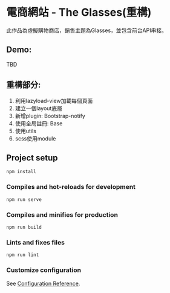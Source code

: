 # 電商網站 - The Glasses(重構)
此作品為虛擬購物商店，銷售主題為Glasses，並包含前台API串接。

## Demo:
TBD

## 重構部分:
1. 利用lazyload-view加載每個頁面
2. 建立一個layout底層
3. 新增plugin: Bootstrap-notify
4. 使用全局註冊: Base
5. 使用utils
6. scss使用module

## Project setup
```
npm install
```

### Compiles and hot-reloads for development
```
npm run serve
```

### Compiles and minifies for production
```
npm run build
```

### Lints and fixes files
```
npm run lint
```

### Customize configuration
See [Configuration Reference](https://cli.vuejs.org/config/).
